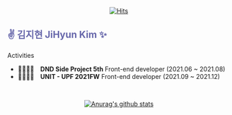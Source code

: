 <div align="center">
  
  [![Hits](https://hits.seeyoufarm.com/api/count/incr/badge.svg?url=https%3A%2F%2Fgithub.com%2Fkkjjhhbb&count_bg=%23A9D2FD&title_bg=%23555555&icon=&icon_color=%23E7E7E7&title=hits&edge_flat=false)](https://hits.seeyoufarm.com)
</div>
<h2 style="color:#6868ab"> ✌ 김지현 JiHyun Kim ✨ </h2>

Activities

- 👨‍👩‍👧‍👦&emsp;**DND Side Project 5th** Front-end developer (2021.06 ~ 2021.08)
- 👨‍👩‍👧‍👦&emsp;**UNIT - UPF 2021FW** Front-end developer (2021.09 ~ 2021.12)
<br>
<div align="center">
  
  [![Anurag's github stats](https://github-readme-stats.vercel.app/api?username=kkjjhhbb)](https://github.com/anuraghazra/github-readme-stats)
</div>

